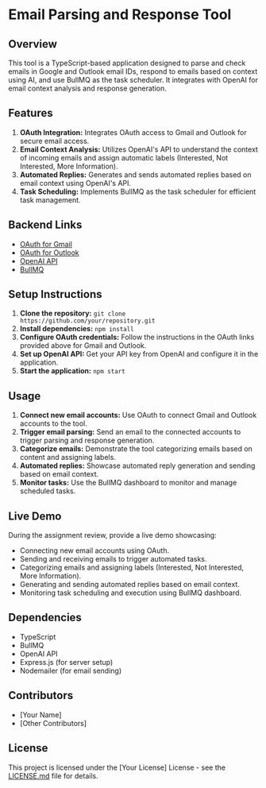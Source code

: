 # Email Parsing and Response Tool

## Overview
This tool is a TypeScript-based application designed to parse and check emails in Google and Outlook email IDs, respond to emails based on context using AI, and use BullMQ as the task scheduler. It integrates with OpenAI for email context analysis and response generation.

## Features
1. **OAuth Integration:** Integrates OAuth access to Gmail and Outlook for secure email access.
2. **Email Context Analysis:** Utilizes OpenAI's API to understand the context of incoming emails and assign automatic labels (Interested, Not Interested, More Information).
3. **Automated Replies:** Generates and sends automated replies based on email context using OpenAI's API.
4. **Task Scheduling:** Implements BullMQ as the task scheduler for efficient task management.

## Backend Links
- [OAuth for Gmail](https://developers.google.com/identity/protocols/oauth2)
- [OAuth for Outlook](https://docs.microsoft.com/en-us/azure/active-directory/develop/v2-oauth2-auth-code-flow)
- [OpenAI API](https://platform.openai.com/docs/api-reference/introduction)
- [BullMQ](https://docs.bullmq.io/)

## Setup Instructions
1. **Clone the repository:** `git clone https://github.com/your/repository.git`
2. **Install dependencies:** `npm install`
3. **Configure OAuth credentials:** Follow the instructions in the OAuth links provided above for Gmail and Outlook.
4. **Set up OpenAI API:** Get your API key from OpenAI and configure it in the application.
5. **Start the application:** `npm start`

## Usage
1. **Connect new email accounts:** Use OAuth to connect Gmail and Outlook accounts to the tool.
2. **Trigger email parsing:** Send an email to the connected accounts to trigger parsing and response generation.
3. **Categorize emails:** Demonstrate the tool categorizing emails based on content and assigning labels.
4. **Automated replies:** Showcase automated reply generation and sending based on email context.
5. **Monitor tasks:** Use the BullMQ dashboard to monitor and manage scheduled tasks.

## Live Demo
During the assignment review, provide a live demo showcasing:
- Connecting new email accounts using OAuth.
- Sending and receiving emails to trigger automated tasks.
- Categorizing emails and assigning labels (Interested, Not Interested, More Information).
- Generating and sending automated replies based on email context.
- Monitoring task scheduling and execution using BullMQ dashboard.

## Dependencies
- TypeScript
- BullMQ
- OpenAI API
- Express.js (for server setup)
- Nodemailer (for email sending)

## Contributors
- [Your Name]
- [Other Contributors]

## License
This project is licensed under the [Your License] License - see the [LICENSE.md](LICENSE.md) file for details.
